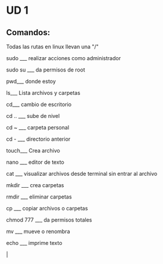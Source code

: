 # UD 1 
## Comandos:
Todas las rutas en linux llevan una "/"

sudo ___ realizar acciones como administrador

sudo su ___ da permisos de root

pwd___ donde estoy

ls___ Lista archivos y carpetas

cd___ cambio de escritorio

cd .. ___ sube de nivel

cd ~ ___ carpeta personal

cd - ___ directorio anterior

touch___ Crea archivo

nano ___ editor de texto

cat ___ visualizar archivos desde terminal sin entrar al archivo

mkdir ___ crea carpetas

rmdir ___ eliminar carpetas

cp ___ copiar archivos o carpetas

chmod 777 ___ da permisos totales 

mv ___ mueve o renombra

echo ___ imprime texto

|
